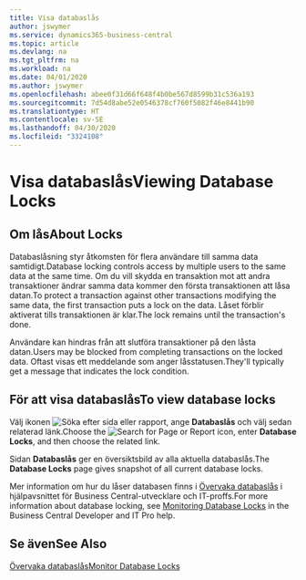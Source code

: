 ```yaml
---
title: Visa databaslås
author: jswymer
ms.service: dynamics365-business-central
ms.topic: article
ms.devlang: na
ms.tgt_pltfrm: na
ms.workload: na
ms.date: 04/01/2020
ms.author: jswymer
ms.openlocfilehash: abee0f31d66f648f4b0be567d8599b31c536a193
ms.sourcegitcommit: 7d54d8abe52e0546378cf760f5082f46e8441b90
ms.translationtype: HT
ms.contentlocale: sv-SE
ms.lasthandoff: 04/30/2020
ms.locfileid: "3324108"
---
```

# <a name="viewing-database-locks"></a><span data-ttu-id="7cfbd-102">Visa databaslås</span><span class="sxs-lookup"><span data-stu-id="7cfbd-102">Viewing Database Locks</span></span>

## <a name="about-locks"></a><span data-ttu-id="7cfbd-103">Om lås</span><span class="sxs-lookup"><span data-stu-id="7cfbd-103">About Locks</span></span>

<span data-ttu-id="7cfbd-104">Databaslåsning styr åtkomsten för flera användare till samma data samtidigt.</span><span class="sxs-lookup"><span data-stu-id="7cfbd-104">Database locking controls access by multiple users to the same data at the same time.</span></span> <span data-ttu-id="7cfbd-105">Om du vill skydda en transaktion mot att andra transaktioner ändrar samma data kommer den första transaktionen att låsa datan.</span><span class="sxs-lookup"><span data-stu-id="7cfbd-105">To protect a transaction against other transactions modifying the same data, the first transaction puts a lock on the data.</span></span> <span data-ttu-id="7cfbd-106">Låset förblir aktiverat tills transaktionen är klar.</span><span class="sxs-lookup"><span data-stu-id="7cfbd-106">The lock remains until the transaction's done.</span></span>

<span data-ttu-id="7cfbd-107">Användare kan hindras från att slutföra transaktioner på den låsta datan.</span><span class="sxs-lookup"><span data-stu-id="7cfbd-107">Users may be blocked from completing transactions on the locked data.</span></span> <span data-ttu-id="7cfbd-108">Oftast visas ett meddelande som anger låsstatusen.</span><span class="sxs-lookup"><span data-stu-id="7cfbd-108">They'll typically get a message that indicates the lock condition.</span></span>

## <a name="to-view-database-locks"></a><span data-ttu-id="7cfbd-109">För att visa databaslås</span><span class="sxs-lookup"><span data-stu-id="7cfbd-109">To view database locks</span></span>

<span data-ttu-id="7cfbd-110">Välj ikonen ![Söka efter sida eller rapport](media/ui-search/search_small.png "Ikonen Sök efter sida eller rapport"), ange **Databaslås** och välj sedan relaterad länk.</span><span class="sxs-lookup"><span data-stu-id="7cfbd-110">Choose the ![Search for Page or Report](media/ui-search/search_small.png "Search for Page or Report icon") icon, enter **Database Locks**, and then choose the related link.</span></span>

<span data-ttu-id="7cfbd-111">Sidan **Databaslås** ger en översiktsbild av alla aktuella databaslås.</span><span class="sxs-lookup"><span data-stu-id="7cfbd-111">The **Database Locks** page gives snapshot of all current database locks.</span></span>

<span data-ttu-id="7cfbd-112">Mer information om hur du låser databasen finns i [Övervaka databaslås](/dynamics365/business-central/dev-itpro/administration/monitor-database-locks) i hjälpavsnittet för Business Central-utvecklare och IT-proffs.</span><span class="sxs-lookup"><span data-stu-id="7cfbd-112">For more information about database locking, see [Monitoring Database Locks](/dynamics365/business-central/dev-itpro/administration/monitor-database-locks) in the Business Central Developer and IT Pro help.</span></span>

## <a name="see-also"></a><span data-ttu-id="7cfbd-113">Se även</span><span class="sxs-lookup"><span data-stu-id="7cfbd-113">See Also</span></span>

[<span data-ttu-id="7cfbd-114">Övervaka databaslås</span><span class="sxs-lookup"><span data-stu-id="7cfbd-114">Monitor Database Locks</span></span>](/dynamics365/business-central/dev-itpro/administration/monitor-database-locks) 
